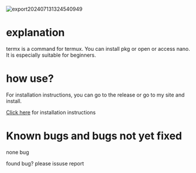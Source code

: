 ![export202407131324540949](https://github.com/user-attachments/assets/5403c37f-3fa9-4c28-9e5f-a4905f6028cd)

<h1>explanation </h1>
termx is a command for termux. You can install pkg or open or access nano. It is especially suitable for beginners. 

<h1>how use?</h1>
For installation instructions, you can go to the release or go to my site and install.

<a href="Howinstall.md">Click here</a> for installation instructions 
<h1>Known bugs and bugs not yet fixed </h1>

none bug

found bug? please issuse report
